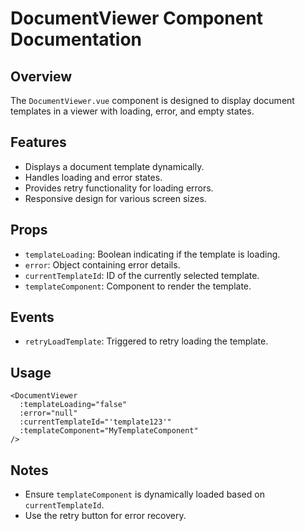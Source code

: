 # DocumentViewer Component Documentation

## Overview
The `DocumentViewer.vue` component is designed to display document templates in a viewer with loading, error, and empty states.

## Features
- Displays a document template dynamically.
- Handles loading and error states.
- Provides retry functionality for loading errors.
- Responsive design for various screen sizes.

## Props
- `templateLoading`: Boolean indicating if the template is loading.
- `error`: Object containing error details.
- `currentTemplateId`: ID of the currently selected template.
- `templateComponent`: Component to render the template.

## Events
- `retryLoadTemplate`: Triggered to retry loading the template.

## Usage
```vue
<DocumentViewer
  :templateLoading="false"
  :error="null"
  :currentTemplateId="'template123'"
  :templateComponent="MyTemplateComponent"
/>
```

## Notes
- Ensure `templateComponent` is dynamically loaded based on `currentTemplateId`.
- Use the retry button for error recovery.
